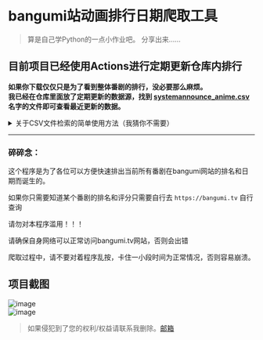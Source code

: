 # bangumi站动画排行日期爬取工具

> 算是自己学Python的一点小作业吧。
> 分享出来……
## 目前项目已经使用Actions进行定期更新仓库内排行  
**如果你下载仅仅只是为了看到整体番剧的排行，没必要那么麻烦。**  
**我已经在仓库里面放了定期更新的数据源，找到  [systemannounce_anime.csv](https://github.com/systemannounce/bangumi_anime_crawler/blob/actions/systemannounce_anime.csv)  名字的文件即可查看最近更新的数据。**  

<details>
<summary>关于CSV文件检索的简单使用方法（我猜你不需要）</summary>

### 简单使用方法：
1. 第一个当然是搜索啦，我相信大多数人都知道。  
![image](https://github.com/systemannounce/bangumi_crawer_anime/assets/55303494/7850b0b4-f00b-442c-a506-cce013696ddb)  
2. 第二个就是可以根据年份快速查询当年的番剧信息，我这样就快速检索出相应年份的排行了
![image](https://github.com/systemannounce/bangumi_crawer_anime/assets/55303494/631446f2-7613-4e34-bb02-0c7d066480c9)  
3. 开盲盒，看看随便输入一个数字能不能碰上有缘番呢
![image](https://github.com/systemannounce/bangumi_crawer_anime/assets/55303494/e5a3b2ce-8395-4285-8fc2-9b52b279b5d4)  

</details>

---

### 碎碎念：
这个程序是为了各位可以方便快速排出当前所有番剧在bangumi网站的排名和日期而诞生的。

如果你只需要知道某个番剧的排名和评分只需要自行去 `https://bangumi.tv` 自行查询

请勿对本程序滥用！！！

请确保自身网络可以正常访问bangumi.tv网站，否则会出错

爬取过程中，请不要对着程序乱按，卡住一小段时间为正常情况，否则容易崩溃。

## 项目截图
![image](https://github.com/systemannounce/bangumi_crawling_anime/assets/55303494/1adb9fd8-515b-4390-8c7c-6dfacbb47452)  
![image](https://github.com/systemannounce/bangumi_crawer_anime/assets/55303494/9e50097b-2017-4244-a659-3358810076ac)


> 如果侵犯到了您的权利/权益请联系我删除。[邮箱](mailto:copyright@systemannounce.com)

